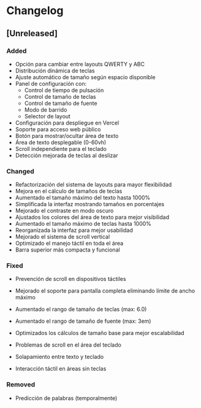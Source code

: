 # Changelog

## [Unreleased]

### Added

- Opción para cambiar entre layouts QWERTY y ABC
- Distribución dinámica de teclas
- Ajuste automático de tamaño según espacio disponible
- Panel de configuración con:
  - Control de tiempo de pulsación
  - Control de tamaño de teclas
  - Control de tamaño de fuente
  - Modo de barrido
  - Selector de layout
- Configuración para despliegue en Vercel
- Soporte para acceso web público
- Botón para mostrar/ocultar área de texto
- Área de texto desplegable (0-60vh)
- Scroll independiente para el teclado
- Detección mejorada de teclas al deslizar

### Changed

- Refactorización del sistema de layouts para mayor flexibilidad
- Mejora en el cálculo de tamaños de teclas
- Aumentado el tamaño máximo del texto hasta 1000%
- Simplificada la interfaz mostrando tamaños en porcentajes
- Mejorado el contraste en modo oscuro
- Ajustados los colores del área de texto para mejor visibilidad
- Aumentado el tamaño máximo de teclas hasta 1000%
- Reorganizada la interfaz para mejor usabilidad
- Mejorado el sistema de scroll vertical
- Optimizado el manejo táctil en toda el área
- Barra superior más compacta y funcional

### Fixed

- Prevención de scroll en dispositivos táctiles

- Mejorado el soporte para pantalla completa eliminando límite de ancho máximo
- Aumentado el rango de tamaño de teclas (max: 6.0)
- Aumentado el rango de tamaño de fuente (max: 3em)
- Optimizados los cálculos de tamaño base para mejor escalabilidad
- Problemas de scroll en el área del teclado
- Solapamiento entre texto y teclado
- Interacción táctil en áreas sin teclas

### Removed

- Predicción de palabras (temporalmente)
